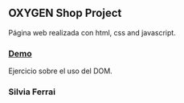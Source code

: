 ## OXYGEN Shop Project

Página web realizada con html, css and javascript.

### [Demo](https://silviafer-dev.github.io/Oxygen-Shop-No-JS/)


Ejercicio sobre el uso del DOM.

### Silvia Ferrai
